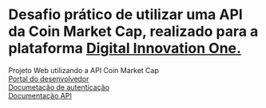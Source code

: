 # Desafio prático de utilizar uma API da Coin Market Cap, realizado para a plataforma [Digital Innovation One.](https://web.digitalinnovation.one/track/everis-fullstack-developer?tab=path)
Projeto Web utilizando a API Coin Market Cap <br>
[Portal do desenvolvedor](https://pro.coinmarketcap.com/account) <br>
[Documetação de autenticação](https://coinmarketcap.com/api/documentation/v1/#section/Authentication) <br>
[Documentação API](https://coinmarketcap.com/api/documentation/v1/#) <br>
